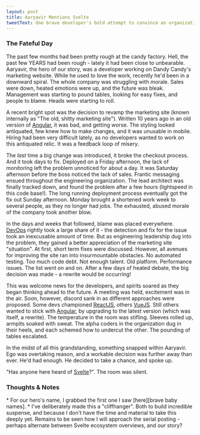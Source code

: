 ```yaml
---
layout: post
title: Aaryavir Mentions Svelte
tweetText: One brave developer's bold attempt to convince an organization to try something new.
---
```


<h3>The Fateful Day</h3>
The past few months had been pretty rough at the candy factory.  Hell, the past few YEARS had been rough - lately it had been close to unbearable.  Aaryavir, the hero of our story, was a developer working on Dandy Candy's marketing website.  While he used to love the work, recently he'd been in a downward spiral.  The whole company was struggling with morale.  Sales were down, heated emotions were up, and the future was bleak.  Management was starting to pound tables, looking for easy fixes, and people to blame.  Heads were starting to roll.

A recent bright spot was the decision to revamp the marketing site (known internally as "The old, shitty marketing site").  Written 10 years ago in an old version of [Angular][angular], it was bad, and getting worse.  The styling looked antiquated, few knew how to make changes, and it was unusable in mobile.  Hiring had been very difficult lately, as no developers wanted to work on this antiquated relic.  It was a feedback loop of misery.

The *last* time a big change was introduced, it broke the checkout process.  And it took days to fix.  Deployed on a Friday afternoon, the lack of monitoring left the problem unnoticed for about a day.  It was Saturday afternoon before the boss noticed the lack of sales.  Frantic messaging ensued throughout the engineering organization.  The lead architect was finally tracked down, and found the problem after a few hours (lightspeed in this code base!).  The long running deployment process eventually got the fix out Sunday afternoon.  Monday brought a shortened work week to several people, as they no longer had jobs.  The exhausted, abused morale of the company took another blow.

In the days and weeks that followed, blame was placed everywhere.  [DevOps][devops] rightly took a large share of it - the detection and fix for the issue took an inexcusable amount of time.  But as engineering leadership dug into the problem, they gained a better appreciation of the marketing site "situation".  At first, short term fixes were discussed.  However, all avenues for improving the site ran into insurmountable obstacles.  No automated testing.  Too much code debt.  Not enough talent.  Old platform.  Performance issues.  The list went on and on.  After a few days of heated debate, the big decision was made - a rewrite would be occurring!

This was welcome news for the developers, and spirits soared as they began thinking ahead to the future.  A meeting was held, excitement was in the air.  Soon, however, discord sank in as different approaches were proposed.  Some devs championed [ReactJS][react], others [VueJS][vue].  Still others wanted to stick with [Angular][angular], by upgrading to the latest version (which was itself, a rewrite).  The temperature in the room was stifling.  Sleeves rolled up, armpits soaked with sweat.  The alpha coders in the organization dug in their heels, and each schemed how to undercut the other.  The pounding of tables escalated.

In the midst of all this grandstanding, something snapped within Aaryavir.  Ego was overtaking reason, and a workable decision was further away than ever.  He'd had enough.  He decided to take a chance, and spoke up.

"Has anyone here heard of [Svelte][svelte]?".  The room was silent.

<h3>Thoughts & Notes</h3>
* For our hero's name, I grabbed the first one I saw [here][brave baby names].
* I've deliberately made this a "cliffhanger".  Both to build incredible suspense, and because I don't have the time and material to take this deeply yet.  Remains to be seen how I will approach the serial posting - perhaps alternate between Svelte ecosystem overviews, and our story?

[brave baby names]: https://www.momjunction.com/baby-names/meaning-brave/boy/starting-with-a/
[devops]: https://azure.microsoft.com/en-us/overview/what-is-devops/
[angular]: https://angularjs.org/
[svelte]: https://svelte.dev
[react]: https://reactjs.org/
[vue]: https://vuejs.org/
